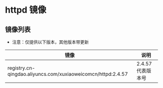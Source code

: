 # httpd 镜像

## 镜像列表

- 注意：仅提供以下版本，其他版本带更新

| 镜像                                                           | 说明           |
|--------------------------------------------------------------|--------------|
| registry.cn-qingdao.aliyuncs.com/xuxiaoweicomcn/httpd:2.4.57 | 2.4.57 代表版本号 |
